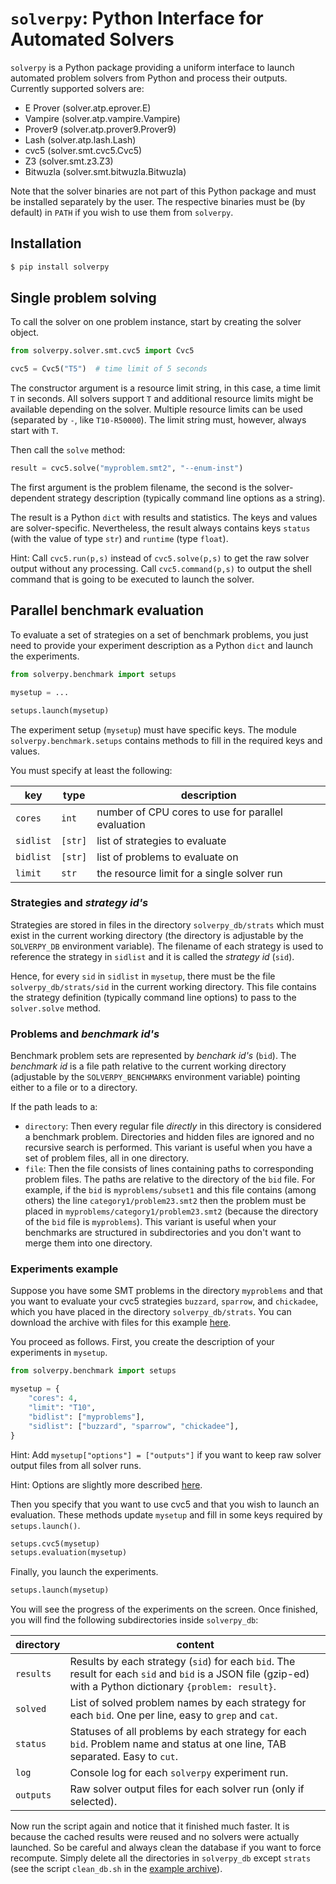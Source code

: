 # `solverpy`: Python Interface for Automated Solvers

`solverpy` is a Python package providing a uniform interface to launch automated problem solvers from Python and process their outputs.  Currently supported solvers are:

* E Prover (solver.atp.eprover.E)
* Vampire (solver.atp.vampire.Vampire)
* Prover9 (solver.atp.prover9.Prover9)
* Lash (solver.atp.lash.Lash)
* cvc5 (solver.smt.cvc5.Cvc5)
* Z3 (solver.smt.z3.Z3)
* Bitwuzla (solver.smt.bitwuzla.Bitwuzla)

Note that the solver binaries are not part of this Python package and must be installed separately by the user.  The respective binaries must be (by default) in `PATH` if you wish to use them from `solverpy`.

## Installation

```bash
$ pip install solverpy
```

## Single problem solving

To call the solver on one problem instance, start by creating the solver object.

```python
from solverpy.solver.smt.cvc5 import Cvc5

cvc5 = Cvc5("T5")  # time limit of 5 seconds
```

The constructor argument is a resource limit string, in this case, a time limit `T` in seconds.  All solvers support `T` and additional resource limits might be available depending on the solver.  Multiple resource limits can be used (separated by `-`, like `T10-R50000`).  The limit string must, however, always start with `T`.

Then call the `solve` method:

```python
result = cvc5.solve("myproblem.smt2", "--enum-inst")
```

The first argument is the problem filename, the second is the solver-dependent strategy description (typically command line options as a string).

The result is a Python `dict` with results and statistics.  The keys and values are solver-specific.  Nevertheless, the result always contains keys `status` (with the value of type `str`) and `runtime` (type `float`).

Hint: Call `cvc5.run(p,s)` instead of `cvc5.solve(p,s)` to get the raw solver output without any processing.  Call `cvc5.command(p,s)` to output the shell command that is going to be executed to launch the solver.

## Parallel benchmark evaluation

To evaluate a set of strategies on a set of benchmark problems, you just need to provide your experiment description as a Python `dict` and launch the experiments.

```python
from solverpy.benchmark import setups

mysetup = ...

setups.launch(mysetup)
```

The experiment setup (`mysetup`) must have specific keys.  The module `solverpy.benchmark.setups` contains methods to fill in the required keys and values.

You must specify at least the following:

| key          | type      |   description |
|--------------|-----------|---------------|
| `cores` | `int`  | number of CPU cores to use for parallel evaluation |
| `sidlist` | `[str]` | list of strategies to evaluate |
| `bidlist` | `[str]` | list of problems to evaluate on |
| `limit` | `str` | the resource limit for a single solver run |

### Strategies and _strategy id's_

Strategies are stored in files in the directory `solverpy_db/strats` which must exist in the current working directory (the directory is adjustable by the `SOLVERPY_DB` environment variable).
The filename of each strategy is used to reference the strategy in `sidlist` and it is called the _strategy id_ (`sid`).

Hence, for every `sid` in `sidlist` in `mysetup`, there must be the file `solverpy_db/strats/sid` in the current working directory.
This file contains the strategy definition (typically command line options) to pass to the `solver.solve` method.

### Problems and _benchmark id's_

Benchmark problem sets are represented by _benchark id's_ (`bid`).  The _benchmark id_ is a file path relative to the current working directory (adjustable by the `SOLVERPY_BENCHMARKS` environment variable)
pointing either to a file or to a directory.

If the path leads to a:

* `directory`: Then every regular file _directly_ in this directory is considered a benchmark problem.
   Directories and hidden files are ignored and no recursive search is performed.
   This variant is useful when you have a set of problem files, all in one directory.
* `file`: Then the file consists of lines containing paths to corresponding problem files.
   The paths are relative to the directory of the `bid` file.  For example, if  the `bid` is `myproblems/subset1` and this file contains (among others) the line `category1/problem23.smt2` then the problem must be placed in `myproblems/category1/problem23.smt2` (because the directory of the `bid` file is `myproblems`).
   This variant is useful when your benchmarks are structured in subdirectories and you don't want to merge them into one directory.

### Experiments example

Suppose you have some SMT problems in the directory `myproblems` and that you want to evaluate your cvc5 strategies `buzzard`, `sparrow`, and `chickadee`, which you have placed in the directory `solverpy_db/strats`.  You can download the archive with files for this example [here](https://github.com/cbboyan/solverpy/raw/main/docs/example.tar.gz).

You proceed as follows.  First, you create the description of your experiments in `mysetup`.

```python
from solverpy.benchmark import setups

mysetup = {
    "cores": 4,
    "limit": "T10",
    "bidlist": ["myproblems"],
    "sidlist": ["buzzard", "sparrow", "chickadee"],
}
```

Hint: Add `mysetup["options"] = ["outputs"]` if you want to keep raw solver output files from all solver runs.  

Hint: Options are slightly more described [here](docs/options.md).

Then you specify that you want to use cvc5 and that you wish to launch an evaluation.  These methods update `mysetup` and fill in some keys required by `setups.launch()`.

```python
setups.cvc5(mysetup)
setups.evaluation(mysetup)
```

Finally, you launch the experiments.

```python
setups.launch(mysetup)
```

You will see the progress of the experiments on the screen.  Once finished, you will find the following subdirectories inside `solverpy_db`:

| directory |  content |
|--------------|-----------|
| `results` | Results by each strategy (`sid`) for each `bid`.  The result for each `sid` and `bid` is a JSON file (gzip-ed) with a Python dictionary `{problem: result}`. |
| `solved` | List of solved problem names by each strategy for each `bid`.  One per line, easy to `grep` and `cat`. |
| `status` | Statuses of all problems by each strategy for each `bid`.  Problem name and status at one line, TAB separated.  Easy to `cut`. |
| `log` | Console log for each `solverpy` experiment run. |
| `outputs` | Raw solver output files for each solver run (only if selected). |

Now run the script again and notice that it finished much faster.  It is because the cached results were reused and no solvers were actually launched.  So be careful and always clean the database if you want to force recompute.  Simply delete all the directories in `solverpy_db` except `strats` (see the script `clean_db.sh` in the [example archive](https://github.com/cbboyan/solverpy/raw/main/docs/example.tar.gz)).








